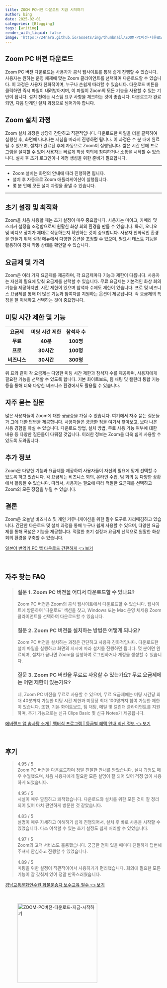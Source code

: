 ```yaml
---
title: ZOOM PC버전 다운로드 지금 시작하기
author: bing
date: 2025-02-01
categories: [Blogging]
tags: [writing]
render_with_liquid: false
image: 'https://24nara.github.io/assets/img/thumbnail/ZOOM-PC버전-다운로드-지금-시작하기.webp'
---
```



<h2 id='Zoom_PC_버전_다운로드'>Zoom PC 버전 다운로드</h2>

<p>Zoom PC 버전 다운로드는 사용자가 공식 웹사이트를 통해 쉽게 진행할 수 있습니다. 사용자는 원하는 운영 체제에 맞는 Zoom 클라이언트를 선택하여 다운로드할 수 있습니다. 이 과정은 사용자 친화적이며, 누구나 손쉽게 따라할 수 있습니다. 다운로드 버튼을 클릭하면 즉시 파일이 내려받아지며, 이 파일이 Zoom의 모든 기능을 사용할 수 있는 기반이 됩니다. 설치 전에는 시스템 요구 사항을 체크하는 것이 좋습니다. 다운로드가 완료되면, 다음 단계인 설치 과정으로 넘어가야 합니다.</p>

<h2 id='ZOOM_설치_과정'>Zoom 설치 과정</h2>

<p>Zoom 설치 과정은 상당히 간단하고 직관적입니다. 다운로드한 파일을 더블 클릭하여 실행한 후, 화면에 나타나는 지침을 따라서 진행하면 됩니다. 이 과정은 수 분 내에 완료될 수 있으며, 설치가 완료된 후에 자동으로 Zoom이 실행됩니다. 짧은 시간 안에 프로그램을 설치할 수 있어 사용자는 빠르게 화상 회의에 참여하거나 소통을 시작할 수 있습니다. 설치 후 초기 로그인이나 계정 생성을 위한 준비가 필요합니다.</p>

<hr />

<ul>
    <li>Zoom 설치는 화면의 안내에 따라 진행하면 됩니다.</li>
    <li>설치 후 자동으로 Zoom 애플리케이션이 실행됩니다.</li>
    <li>몇 분 안에 모든 설치 과정을 끝낼 수 있습니다.</li>
</ul>

<hr />

<h2 id='초기_설정_및_최적화'>초기 설정 및 최적화</h2>

<p>Zoom을 처음 사용할 때는 초기 설정이 매우 중요합니다. 사용자는 마이크, 카메라 및 스피커 설정을 조정함으로써 원활한 화상 회의 환경을 만들 수 있습니다. 특히, 오디오 및 비디오 장치가 제대로 작동하는지 확인하는 것이 중요합니다. 사용자 친화적인 환경을 만들기 위해 설정 메뉴에서 다양한 옵션을 조정할 수 있으며, 필요시 테스트 기능을 활용하여 장치 작동 상태를 확인할 수 있습니다.</p>

<h2 id='요금제_및_가격'>요금제 및 가격</h2>

<p>Zoom은 여러 가지 요금제를 제공하며, 각 요금제마다 기능과 제한이 다릅니다. 사용자는 자신의 필요에 맞춰 요금제를 선택할 수 있습니다. 무료 요금제는 기본적인 화상 회의 기능을 제공하지만, 시간 제한이 있으며 참석자 수에도 제한이 있습니다. 프로 및 비즈니스 요금제를 통해 더 많은 기능과 참여자를 지원하는 옵션이 제공됩니다. 각 요금제의 특징을 잘 이해하고 선택하는 것이 중요합니다.</p>

<h2 id='미팅_시간_제한_및_기능'>미팅 시간 제한 및 기능</h2>

<table>
    <tr>
        <td style="text-align: center; height: 17px;"><b>요금제</b></td>
        <td style="text-align: center; height: 17px;"><b>미팅 시간 제한</b></td>
        <td style="text-align: center; height: 17px;"><b>참석자 수</b></td>
    </tr>
    <tr>
        <td style="text-align: center; height: 17px;"><b>무료</b></td>
        <td style="text-align: center; height: 17px;"><b>40분</b></td>
        <td style="text-align: center; height: 17px;"><b>100명</b></td>
    </tr>
    <tr>
        <td style="text-align: center; height: 17px;"><b>프로</b></td>
        <td style="text-align: center; height: 17px;"><b>30시간</b></td>
        <td style="text-align: center; height: 17px;"><b>100명</b></td>
    </tr>
    <tr>
        <td style="text-align: center; height: 17px;"><b>비즈니스</b></td>
        <td style="text-align: center; height: 17px;"><b>30시간</b></td>
        <td style="text-align: center; height: 17px;"><b>300명</b></td>
    </tr>
</table>

<p>위 표와 같이 각 요금제는 다양한 미팅 시간 제한과 참석자 수를 제공하며, 사용자에게 필요한 기능을 선택할 수 있도록 합니다. 기본 화이트보드, 팀 채팅 및 캘린더 통합 기능 등을 통해 더욱 다양한 비즈니스 환경에서도 활용될 수 있습니다.</p>

<h2 id='자주_묻는_질문'>자주 묻는 질문</h2>

<p>많은 사용자들이 Zoom에 대한 궁금증을 가질 수 있습니다. 여기에서 자주 묻는 질문들과 그에 대한 답변을 제공합니다. 사용자들은 궁금한 점을 여기서 찾아보고, 보다 나은 사용 경험을 하실 수 있습니다. 다운로드 방법, 설치 방법, 무료 사용 가능 여부에 대한 내용 등 다양한 질문들이 다뤄질 것입니다. 이러한 정보는 Zoom을 더욱 쉽게 사용할 수 있도록 도와줍니다.</p>

<h2 id='추가_정보'>추가 정보</h2>

<p>Zoom은 다양한 기능과 요금제를 제공하여 사용자들이 자신의 필요에 맞게 선택할 수 있도록 하고 있습니다. 각 요금제는 비즈니스 회의, 온라인 수업, 팀 회의 등 다양한 상황에서 활용될 수 있습니다. 따라서, 사용자는 필요에 따라 적절한 요금제를 선택하고 Zoom의 모든 장점을 누릴 수 있습니다. </p>

<h2 id='결론'>결론</h2>

<p>Zoom은 오늘날 비즈니스 및 개인 커뮤니케이션을 위한 필수 도구로 자리매김하고 있습니다. 간단한 다운로드 및 설치 과정을 통해 누구나 쉽게 사용할 수 있으며, 다양한 요금제를 통해 폭넓은 기능을 제공합니다. 적절한 초기 설정과 요금제 선택으로 원활한 화상 회의 환경을 구축할 수 있습니다.</p>


<p><a class="click-button" title="일본어 번역기 PC 앱 다운로드 간편하게" href="https://24nara.github.io/posts/%EC%9D%BC%EB%B3%B8%EC%96%B4-%EB%B2%88%EC%97%AD%EA%B8%B0-PC-%EC%95%B1-%EB%8B%A4%EC%9A%B4%EB%A1%9C%EB%93%9C-%EA%B0%84%ED%8E%B8%ED%95%98%EA%B2%8C/" rel="dofollow">일본어 번역기 PC 앱 다운로드 간편하게 👈 보기</a></p><br>
<h2 id='자주_찾는_FAQ'>자주 찾는 FAQ</h2>
<div itemscope="" itemtype="https://schema.org/FAQPage">
<blockquote>
<div itemscope="" itemprop="mainEntity" itemtype="https://schema.org/Question">
<h3 itemprop="name">질문 1. Zoom PC 버전을 어디서 다운로드할 수 있나요?</h3>
<div itemscope="" itemprop="acceptedAnswer" itemtype="https://schema.org/Answer">
<span itemprop="text">
<p>Zoom PC 버전은 Zoom의 공식 웹사이트에서 다운로드할 수 있습니다. 웹사이트에 방문하여 '다운로드' 섹션을 찾고, Windows 또는 Mac 운영 체제용 Zoom 클라이언트를 선택하여 다운로드할 수 있습니다.</p>
</span>
</div>
</div>
<div itemscope="" itemprop="mainEntity" itemtype="https://schema.org/Question">
<h3 itemprop="name">질문 2. Zoom PC 버전을 설치하는 방법은 어떻게 되나요?</h3>
<div itemscope="" itemprop="acceptedAnswer" itemtype="https://schema.org/Answer">
<span itemprop="text">
<p>Zoom PC 버전을 설치하는 과정은 간단하고 사용자 친화적입니다. 다운로드한 설치 파일을 실행하고 화면의 지시에 따라 설치를 진행하면 됩니다. 몇 분이면 완료되며, 설치가 끝나면 Zoom을 실행하여 로그인하거나 계정을 생성할 수 있습니다.</p>
</span>
</div>
</div>
<div itemscope="" itemprop="mainEntity" itemtype="https://schema.org/Question">
<h3 itemprop="name">질문 3. Zoom PC 버전을 무료로 사용할 수 있는가요? 무료 요금제에는 어떤 제한이 있는가요?</h3>
<div itemscope="" itemprop="acceptedAnswer" itemtype="https://schema.org/Answer">
<span itemprop="text">
<p>네, Zoom PC 버전을 무료로 사용할 수 있으며, 무료 요금제에는 미팅 시간당 최대 40분까지 가능한 미팅 시간 제한과 미팅당 최대 100명까지 참여 가능한 제한이 있습니다. 또한, 기본 화이트보드, 팀 채팅, 메일 및 캘린더 클라이언트를 지원하며, 추가 기능으로는 신규 Clips Basic 및 신규 Notes가 제공됩니다.</p>
</span>
</div>
</div>
</blockquote>
</div>
<p><a class="click-button" title="에버랜드 앱 솜사탕 소개 | 멤버십 프로그램 | 등급별 혜택 안내 최신 정보" href="https://24nara.github.io/posts/%EC%97%90%EB%B2%84%EB%9E%9C%EB%93%9C-%EC%95%B1-%EC%86%9C%EC%82%AC%ED%83%95-%EC%86%8C%EA%B0%9C-%EB%A9%A4%EB%B2%84%EC%8B%AD-%ED%94%84%EB%A1%9C%EA%B7%B8%EB%9E%A8-%EB%93%B1%EA%B8%89%EB%B3%84-%ED%98%9C%ED%83%9D-%EC%95%88%EB%82%B4-%EC%B5%9C%EC%8B%A0-%EC%A0%95%EB%B3%B4/" rel="dofollow">에버랜드 앱 솜사탕 소개 | 멤버십 프로그램 | 등급별 혜택 안내 최신 정보 👈 보기</a></p><br>
<h2 id='후기'>후기</h2>
<div itemscope itemtype="https://schema.org/Product">
  <blockquote>
  <div itemprop="review" itemscope itemtype="https://schema.org/Review">
      <div itemprop="reviewRating" itemscope itemtype="https://schema.org/Rating"> <span itemprop="ratingValue">4.95</span> / <span itemprop="bestRating">5</span> </div>
      <span itemprop="reviewBody">Zoom PC 버전을 다운로드하며 정말 친절한 안내를 받았습니다. 설치 과정도 매우 수월했으며, 처음 사용자에게 필요한 모든 설명이 잘 되어 있어 걱정 없이 사용하게 되었습니다.</span>
  </div>
  <br>
  <div itemprop="review" itemscope itemtype="https://schema.org/Review">
      <div itemprop="reviewRating" itemscope itemtype="https://schema.org/Rating"> <span itemprop="ratingValue">4.95</span> / <span itemprop="bestRating">5</span> </div>
      <span itemprop="reviewBody">시설이 매우 깔끔하고 쾌적했습니다. 다운로드와 설치를 위한 모든 것이 잘 정리되어 있어 마치 편안하게 방문한 것 같았습니다.</span>
  </div>
  <br>
  <div itemprop="review" itemscope itemtype="https://schema.org/Review">
      <div itemprop="reviewRating" itemscope itemtype="https://schema.org/Rating"> <span itemprop="ratingValue">4.83</span> / <span itemprop="bestRating">5</span> </div>
      <span itemprop="reviewBody">설명이 매우 자세하고 이해하기 쉽게 진행되어서, 설치 후 바로 사용을 시작할 수 있었습니다. 다소 어색할 수 있는 초기 설정도 쉽게 처리할 수 있었습니다.</span>
  </div>
  <br>
  <div itemprop="review" itemscope itemtype="https://schema.org/Review">
      <div itemprop="reviewRating" itemscope itemtype="https://schema.org/Rating"> <span itemprop="ratingValue">4.97</span> / <span itemprop="bestRating">5</span> </div>
      <span itemprop="reviewBody">Zoom의 고객 서비스도 훌륭했습니다. 궁금한 점이 있을 때마다 친절하게 답변해주셔서 안심하고 진행할 수 있었습니다.</span>
  </div>
  <br>
  <div itemprop="review" itemscope itemtype="https://schema.org/Review">
      <div itemprop="reviewRating" itemscope itemtype="https://schema.org/Rating"> <span itemprop="ratingValue">4.89</span> / <span itemprop="bestRating">5</span> </div>
      <span itemprop="reviewBody">미팅을 위한 설정이 직관적이어서 사용하기가 편리했습니다. 회의에 필요한 모든 기능이 잘 갖춰져 있어 정말 만족스러웠습니다.</span>
  </div>
  </blockquote>
</div>
<p><a class="click-button" title="경남교통문화연수원 화물운송자 보수교육 필수" href="https://24nara.github.io/posts/%EA%B2%BD%EB%82%A8%EA%B5%90%ED%86%B5%EB%AC%B8%ED%99%94%EC%97%B0%EC%88%98%EC%9B%90-%ED%99%94%EB%AC%BC%EC%9A%B4%EC%86%A1%EC%9E%90-%EB%B3%B4%EC%88%98%EA%B5%90%EC%9C%A1-%ED%95%84%EC%88%98/" rel="dofollow">경남교통문화연수원 화물운송자 보수교육 필수 👈 보기</a></p><br>
<figure class="image"><img src="https://24nara.github.io/assets/img/thumbnail/ZOOM-PC버전-다운로드-지금-시작하기.webp" alt="ZOOM-PC버전-다운로드-지금-시작하기" width="256" height="256"></figure>